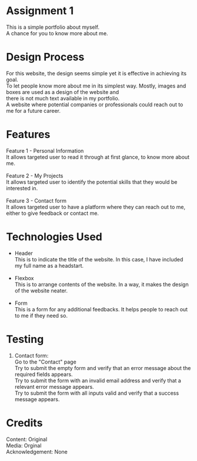 # Assignment 1
This is a simple portfolio about myself.<br />
A chance for you to know more about me.

# Design Process
For this website, the design seems simple yet it is effective in achieving its goal.<br />
To let people know more about me in its simplest way. Mostly, images and boxes are used as a design of the website and<br /> 
there is not much text available in my portfolio.<br />
A website where potential companies or professionals could reach out to me for a future career.

# Features
Feature 1 - Personal Information<br />
It allows targeted user to read it through at first glance, to know more about me.<br /><br />
Feature 2 - My Projects<br />
It allows targeted user to identify the potential skills that they would be interested in.<br /><br />
Feature 3 - Contact form<br />
It allows targeted user to have a platform where they can reach out to me, either to give feedback or contact me.

# Technologies Used 
- Header<br />
This is to indicate the title of the website. In this case, I have included my full name as a headstart.<br /><br />
- Flexbox<br />
This is to arrange contents of the website. In a way, it makes the design of the website neater.<br /><br />
- Form<br />
This is a form for any additional feedbacks. It helps people to reach out to me if they need so. 

# Testing
1. Contact form:<br />
Go to the "Contact" page<br />
Try to submit the empty form and verify that an error message about the required fields appears.<br />
Try to submit the form with an invalid email address and verify that a relevant error message appears.<br />
Try to submit the form with all inputs valid and verify that a success message appears.<br />

# Credits
Content: Original<br />
Media: Orginal<br />
Acknowledgement: None
